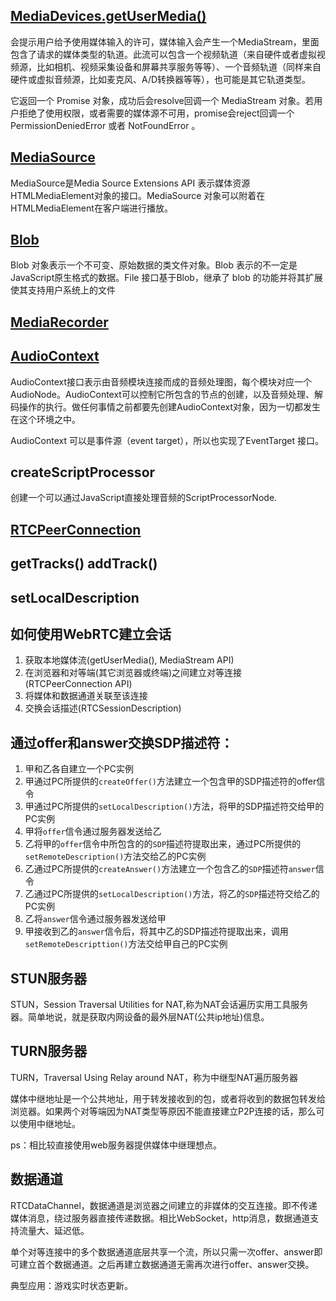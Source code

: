 ## [MediaDevices.getUserMedia()](https://developer.mozilla.org/zh-CN/docs/Web/API/MediaDevices/getUserMedia)
会提示用户给予使用媒体输入的许可，媒体输入会产生一个MediaStream，里面包含了请求的媒体类型的轨道。此流可以包含一个视频轨道（来自硬件或者虚拟视频源，比如相机、视频采集设备和屏幕共享服务等等）、一个音频轨道（同样来自硬件或虚拟音频源，比如麦克风、A/D转换器等等），也可能是其它轨道类型。

它返回一个 Promise 对象，成功后会resolve回调一个 MediaStream 对象。若用户拒绝了使用权限，或者需要的媒体源不可用，promise会reject回调一个  PermissionDeniedError 或者 NotFoundError 。

## [MediaSource](https://developer.mozilla.org/zh-CN/docs/Web/API/MediaSource)
MediaSource是Media Source Extensions API 表示媒体资源HTMLMediaElement对象的接口。MediaSource 对象可以附着在HTMLMediaElement在客户端进行播放。

## [Blob](https://developer.mozilla.org/zh-CN/docs/Web/API/Blob)
Blob 对象表示一个不可变、原始数据的类文件对象。Blob 表示的不一定是JavaScript原生格式的数据。File 接口基于Blob，继承了 blob 的功能并将其扩展使其支持用户系统上的文件

## [MediaRecorder](https://developer.mozilla.org/zh-CN/docs/Web/API/MediaRecorder)

## [AudioContext](https://developer.mozilla.org/zh-CN/docs/Web/API/AudioContext)
AudioContext接口表示由音频模块连接而成的音频处理图，每个模块对应一个AudioNode。AudioContext可以控制它所包含的节点的创建，以及音频处理、解码操作的执行。做任何事情之前都要先创建AudioContext对象，因为一切都发生在这个环境之中。

AudioContext 可以是事件源（event target），所以也实现了EventTarget 接口。
## createScriptProcessor
创建一个可以通过JavaScript直接处理音频的ScriptProcessorNode.

## [RTCPeerConnection](https://developer.mozilla.org/zh-CN/docs/Web/API/RTCPeerConnection)

## getTracks() addTrack()

## setLocalDescription

## 如何使用WebRTC建立会话
1)  获取本地媒体流(getUserMedia(), MediaStream API)
2)  在浏览器和对等端(其它浏览器或终端)之间建立对等连接(RTCPeerConnection API)
3)  将媒体和数据通道关联至该连接
4)  交换会话描述(RTCSessionDescription)

## 通过offer和answer交换SDP描述符：

1)  甲和乙各自建立一个PC实例
2)  甲通过PC所提供的`createOffer()`方法建立一个包含甲的SDP描述符的offer信令
3)  甲通过PC所提供的`setLocalDescription()`方法，将甲的SDP描述符交给甲的PC实例
4)  甲将`offer`信令通过服务器发送给乙
5)  乙将甲的`offer`信令中所包含的的`SDP`描述符提取出来，通过PC所提供的`setRemoteDescription()`方法交给乙的PC实例
6)  乙通过PC所提供的`createAnswer()`方法建立一个包含乙的`SDP`描述符`answer`信令
7)  乙通过PC所提供的`setLocalDescription()`方法，将乙的`SDP`描述符交给乙的PC实例
8)  乙将`answer`信令通过服务器发送给甲
9)  甲接收到乙的`answer`信令后，将其中乙的SDP描述符提取出来，调用`setRemoteDescripttion()`方法交给甲自己的PC实例

## STUN服务器
STUN，Session Traversal Utilities for NAT,称为NAT会话遍历实用工具服务器。简单地说，就是获取内网设备的最外层NAT(公共ip地址)信息。
## TURN服务器
TURN，Traversal Using Relay around NAT，称为中继型NAT遍历服务器

媒体中继地址是一个公共地址，用于转发接收到的包，或者将收到的数据包转发给浏览器。如果两个对等端因为NAT类型等原因不能直接建立P2P连接的话，那么可以使用中继地址。

ps：相比较直接使用web服务器提供媒体中继理想点。

## 数据通道
RTCDataChannel，数据通道是浏览器之间建立的非媒体的交互连接。即不传递媒体消息，绕过服务器直接传递数据。相比WebSocket，http消息，数据通道支持流量大、延迟低。

单个对等连接中的多个数据通道底层共享一个流，所以只需一次offer、answer即可建立首个数据通道。之后再建立数据通道无需再次进行offer、answer交换。

典型应用：游戏实时状态更新。

